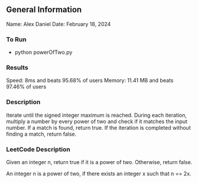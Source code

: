 ## General Information
Name: Alex Daniel
Date: February 18, 2024

### To Run
- python powerOfTwo.py

### Results
Speed: 8ms and beats 95.68% of users
Memory: 11.41 MB and beats 97.46% of users

### Description
Iterate until the signed integer maximum is reached. During each iteration, multiply a number by every power of two
and check if it matches the input number. If a match is found, return true. If the iteration is completed without
finding a match, return false.

### LeetCode Description
Given an integer n, return true if it is a power of two. Otherwise, return false.

An integer n is a power of two, if there exists an integer x such that n == 2x.